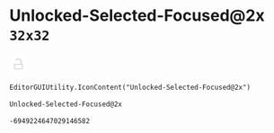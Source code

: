 # Unlocked-Selected-Focused@2x `32x32`
<img src="/img/Unlocked-Selected-Focused@2x.png" width=32 height=32>

``` CSharp
EditorGUIUtility.IconContent("Unlocked-Selected-Focused@2x")
```
```
Unlocked-Selected-Focused@2x
```
```
-6949224647029146582
```
